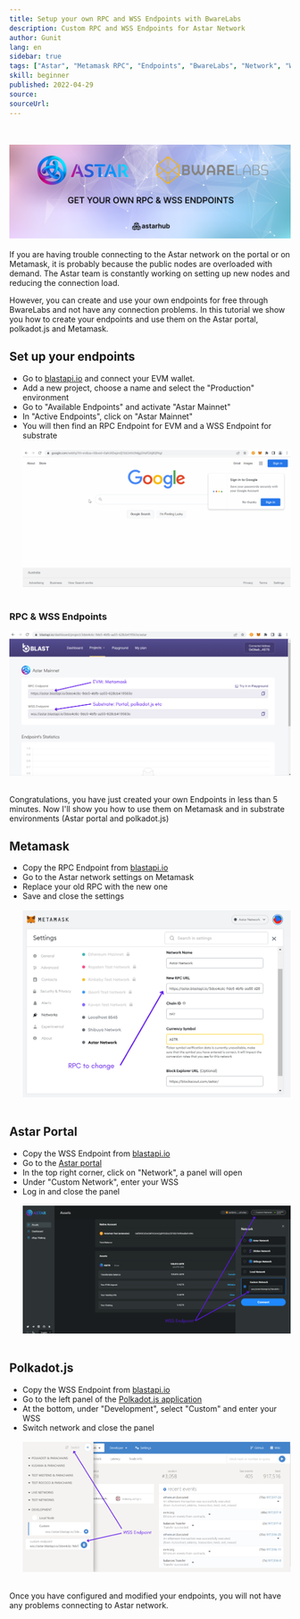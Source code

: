 ```yaml
---
title: Setup your own RPC and WSS Endpoints with BwareLabs
description: Custom RPC and WSS Endpoints for Astar Network
author: Gunit
lang: en
sidebar: true
tags: ["Astar", "Metamask RPC", "Endpoints", "BwareLabs", "Network", "WSS", "Metamask","Article"]
skill: beginner
published: 2022-04-29
source: 
sourceUrl: 
---
```

<br/> </br>
![](./Banner.png)
<br/> </br>
If you are having trouble connecting to the Astar network on the portal or on Metamask, it is probably because the public nodes are overloaded with demand. The Astar team is constantly working on setting up new nodes and reducing the connection load.

However, you can create and use your own endpoints for free through BwareLabs and not have any connection problems. In this tutorial we show you how to create your endpoints and use them on the Astar portal, polkadot.js and Metamask.

## Set up your endpoints

- Go to [blastapi.io](http://blastapi.io) and connect your EVM wallet.
- Add a new project, choose a name and select the "Production" environment
- Go to "Available Endpoints" and activate "Astar Mainnet"
- In "Active Endpoints", click on "Astar Mainnet"
- You will then find an RPC Endpoint for EVM and a WSS Endpoint for substrate
<br/> </br>
![](./Blastapi.gif)
<br/> </br>

### RPC & WSS Endpoints 
![](./Blastapi.png)
<br/> </br>


Congratulations, you have just created your own Endpoints in less than 5 minutes. Now I'll show you how to use them on Metamask and in substrate environments (Astar portal and polkadot.js)

## Metamask

- Copy the RPC Endpoint from [blastapi.io](http://blastapi.io)
- Go to the Astar network settings on Metamask
- Replace your old RPC with the new one
- Save and close the settings
<br/> </br>
![](./Metamask.png)
<br/> </br>

## Astar Portal

- Copy the WSS Endpoint from [blastapi.io](http://blastapi.io)
- Go to the [Astar portal](https://portal.astar.network/#/assets)
- In the top right corner, click on "Network", a panel will open
- Under "Custom Network", enter your WSS
- Log in and close the panel
<br/> </br>
![](./AstarPortal.png)
<br/> </br>

## Polkadot.js

- Copy the WSS Endpoint from [blastapi.io](http://blastapi.io)
- Go to the left panel of the [Polkadot.js application](https://polkadot.js.org/apps/#/explorer)
- At the bottom, under "Development", select "Custom" and enter your WSS
- Switch network and close the panel
<br/> </br>
![](./Polkadot.js.png)
<br/> </br>

Once you have configured and modified your endpoints, you will not have any problems connecting to Astar network.
